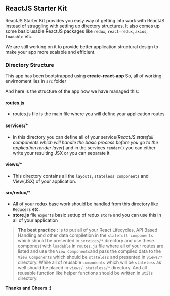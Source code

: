 ## ReactJS Starter Kit

ReactJS Starter Kit provides you easy way of getting into work with ReactJS
instead of struggling with setting up directory structures,
It also comes up some basic usable ReactJS packages like
`redux`, `react-redux`, `axios`, `loadable` etc.

We are still working on it to provide better application structural design
to make your app more scalable and efficient.

### Directory Structure

This app has been bootstrapped using **create-react-app**
So, all of working envirnoment lies in `src` folder

And here is the structure of the app how we have managed this:

#### routes.js

- routes.js file is the main file where you will define your application routes


#### services/*

- In this directory you can define all of your service(*ReactJS statefull components which will handle the basic process before you go to the application render layer*) and in the services `render()` you can either write your resulting JSX or you can separate it

#### views/*

- This directory contains all the `layouts`, `stateless components` and View(JSX) of your application.

#### src/redux/*

- All of your redux base work should be handled from this directory like `Reducers` etc.
- **store.js** file `exports` basic settup of redux `store` and you can use this in all of your application




> **The best practice :** is to put all of your React Lifecycles, API Based Handling and other data compiletion in the `statefull components` which should be presented in `services/*` directory and use these componest with `loadable` in `routes.js` file where all of your routes are listed and use the `View Components`and pass the compiled data to the `View Components` which should be `stateless` and presented in `views/*` directory. While all of reusable `components` which will be `stateless` as well should be placed in `views/_stateless/*` directory. And all reusable function like helper functions should be written in `utils` directory.



**Thanks and Cheers :)**
